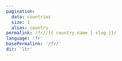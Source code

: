 ```yaml
---
pagination:
  data: countries
  size: 1
  alias: country
permalink: /fr//{{ country.name | slug }}/
language: 'fr'
basePermalink: '/fr/'
dir: 'ltr'
---
```



